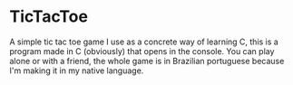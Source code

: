 # TicTacToe
A simple tic tac toe game I use as a concrete way of learning C, this is a program made in C (obviously) that opens in the console. You can play alone or with a friend, the whole game is in Brazilian portuguese because I'm making it in my native language.
